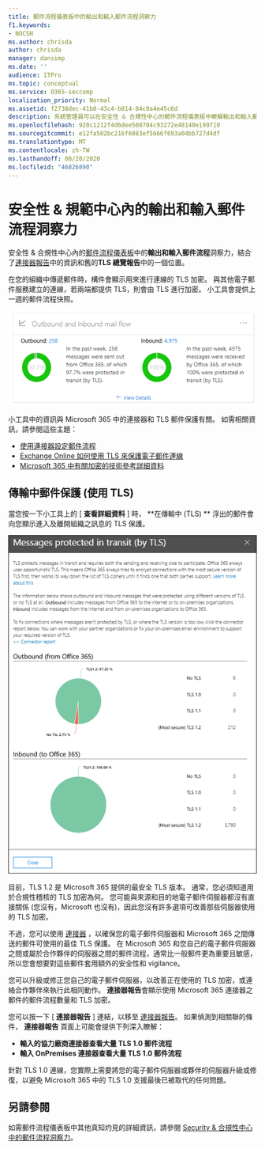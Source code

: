 ```yaml
---
title: 郵件流程儀表板中的輸出和輸入郵件流程洞察力
f1.keywords:
- NOCSH
ms.author: chrisda
author: chrisda
manager: dansimp
ms.date: ''
audience: ITPro
ms.topic: conceptual
ms.service: O365-seccomp
localization_priority: Normal
ms.assetid: f2738dec-41b0-43c4-b814-84c0a4e45c6d
description: 系統管理員可以在安全性 & 合規性中心的郵件流程儀表板中瞭解輸出和輸入郵件流程的洞察力。
ms.openlocfilehash: 920c1212f4d6dee508704c93272e48140e199710
ms.sourcegitcommit: e12fa502bc216f6083ef5666f693a04bb727d4df
ms.translationtype: MT
ms.contentlocale: zh-TW
ms.lasthandoff: 08/20/2020
ms.locfileid: "46826890"
---
```

# <a name="outbound-and-inbound-mail-flow-insight-in-the-security--compliance-center"></a>安全性 & 規範中心內的輸出和輸入郵件流程洞察力

安全性 & 合規性中心內的[郵件流程儀表板](mail-flow-insights-v2.md)中的**輸出和輸入郵件流程**洞察力，結合了[連接器報告](view-mail-flow-reports.md#connector-report)中的資訊和舊的**TLS 總覽報告**中的一個位置。

在您的組織中傳遞郵件時，構件會顯示用來進行連線的 TLS 加密。 與其他電子郵件服務建立的連線，若兩端都提供 TLS，則會由 TLS 進行加密。 小工具會提供上一週的郵件流程快照。

![安全性 & 規範中心內的郵件流程儀表板中的輸出和輸入郵件流程構件](../../media/mfi-outbound-and-inbound-mail-flow-report-widget.png)

小工具中的資訊與 Microsoft 365 中的連接器和 TLS 郵件保護有關。 如需相關資訊，請參閱這些主題：

- [使用連接器設定郵件流程](https://docs.microsoft.com/exchange/mail-flow-best-practices/use-connectors-to-configure-mail-flow/use-connectors-to-configure-mail-flow)
- [Exchange Online 如何使用 TLS 來保護電子郵件連線](https://docs.microsoft.com/microsoft-365/compliance/exchange-online-uses-tls-to-secure-email-connections)
- [Microsoft 365 中有關加密的技術參考詳細資料](https://docs.microsoft.com/microsoft-365/compliance/technical-reference-details-about-encryption)

## <a name="message-protected-in-transit-by-tls"></a>傳輸中郵件保護 (使用 TLS)

當您按一下小工具上的 [ **查看詳細資料** ] 時， **在傳輸中 (TLS) ** 浮出的郵件會向您顯示進入及離開組織之訊息的 TLS 保護。

![在您按一下輸出和輸入的電子郵件小工具上的 [查看詳細資料] 之後， (以 TLS) 浮出的方式保護的郵件](../../media/mfi-outbound-and-inbound-mail-flow-report-details.png)

目前，TLS 1.2 是 Microsoft 365 提供的最安全 TLS 版本。 通常，您必須知道用於合規性稽核的 TLS 加密為何。 您可能與來源和目的地電子郵件伺服器都沒有直接關係 (您沒有，Microsoft 也沒有)，因此您沒有許多選項可改善那些伺服器使用的 TLS 加密。

不過，您可以使用 [連接器](https://docs.microsoft.com/exchange/mail-flow-best-practices/use-connectors-to-configure-mail-flow/use-connectors-to-configure-mail-flow) ，以確保您的電子郵件伺服器和 Microsoft 365 之間傳送的郵件可使用的最佳 TLS 保護。 在 Microsoft 365 和您自己的電子郵件伺服器之間或屬於合作夥伴的伺服器之間的郵件流程，通常比一般郵件更為重要且敏感，所以您會想要對這些郵件套用額外的安全性和 vigilance。

您可以升級或修正您自己的電子郵件伺服器，以改善正在使用的 TLS 加密，或連絡合作夥伴來執行此相同動作。 **連接器報告**會顯示使用 Microsoft 365 連接器之郵件的郵件流程數量和 TLS 加密。

您可以按一下 [ **連接器報告** ] 連結，以移至 [連接器報告](view-mail-flow-reports.md#connector-report)。 如果偵測到相關聯的條件， **連接器報告** 頁面上可能會提供下列深入瞭解：

- **輸入的協力廠商連接器查看大量 TLS 1.0 郵件流程**
- **輸入 OnPremises 連接器查看大量 TLS 1.0 郵件流程**

針對 TLS 1.0 連線，您實際上需要將您的電子郵件伺服器或夥伴的伺服器升級或修復，以避免 Microsoft 365 中的 TLS 1.0 支援最後已被取代的任何問題。

## <a name="see-also"></a>另請參閱

如需郵件流程儀表板中其他真知灼見的詳細資訊，請參閱 [Security & 合規性中心中的郵件流程洞察力](mail-flow-insights-v2.md)。
